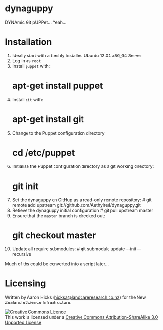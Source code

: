 # dynaguppy

DYNAmic Git pUPPet... Yeah...

# Installation

1. Ideally start with a freshly installed Ubuntu 12.04 x86_64 Server
1. Log in as `root`
1. Install `puppet` with:
    # apt-get install puppet
1. Install `git` with:
    # apt-get install git
1. Change to the Puppet configuration directory
    # cd /etc/puppet
1. Initialise the Puppet configuration directory as a git working directory:
    # git init
1. Set the dynaguppy on GitHup as a read-only remote repository:
		# git remote add upstream git://github.com/Aethylred/dynaguppy.git
1. Retieve the dynaguppy initial configuration
		# git pull upstream master
1. Ensure that the `master` branch is checked out:
    # git checkout master
1. Update all require submodules:
		# git submodule update --init --recursive

Much of ths could be converted into a script later...

# Licensing

Written by Aaron Hicks (hicksa@landcareresearch.co.nz) for the New Zealand eScience Infrastructure.

<a rel="license" href="http://creativecommons.org/licenses/by-sa/3.0/"><img alt="Creative Commons Licence" style="border-width:0" src="http://i.creativecommons.org/l/by-sa/3.0/88x31.png" /></a><br />This work is licensed under a <a rel="license" href="http://creativecommons.org/licenses/by-sa/3.0/">Creative Commons Attribution-ShareAlike 3.0 Unported License</a>